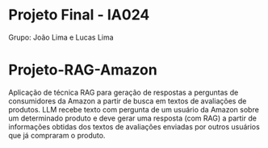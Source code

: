 # Projeto Final - IA024
Grupo:
João Lima e Lucas Lima
# Projeto-RAG-Amazon
Aplicação de técnica RAG para geração de respostas a perguntas de consumidores da Amazon a partir de busca em textos de avaliações de produtos.
LLM recebe texto com pergunta de um usuário da Amazon sobre um determinado produto e deve gerar uma resposta (com RAG) a partir de informações obtidas dos textos de avaliações enviadas por outros usuários que já compraram o produto.
